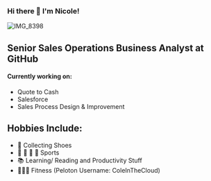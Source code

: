 ### Hi there 👋  I'm Nicole! 
![IMG_8398](https://user-images.githubusercontent.com/40500181/114073282-1e2e2880-9871-11eb-97bd-5036027f7cc4.JPG)

## Senior Sales Operations Business Analyst at GitHub 
#### Currently working on:
- Quote to Cash 
- Salesforce 
- Sales Process Design & Improvement

## Hobbies Include: 
- 👟 Collecting Shoes 
- 🏀 🏈 🏐 🎳 Sports 
- 📚 Learning/ Reading and Productivity Stuff 
- 🚴🏽‍♀️ Fitness (Peloton Username: ColeInTheCloud) 





